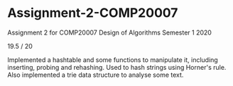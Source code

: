 # Assignment-2-COMP20007
Assignment 2 for COMP20007 Design of Algorithms Semester 1 2020

19.5 / 20

Implemented a hashtable and some functions to manipulate it, including inserting, probing and rehashing. Used to hash strings using Horner's rule. Also implemented a trie data structure to analyse some text.
